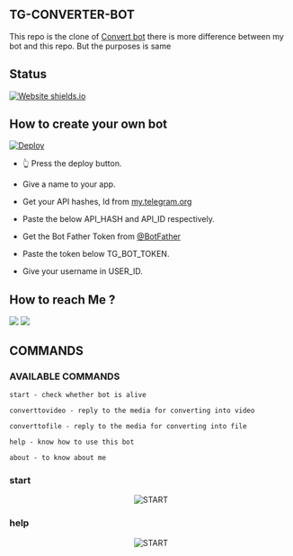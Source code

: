 ## TG-CONVERTER-BOT
This repo is the clone of [Convert bot](https://telegram.dog/convert_Ns_bot) there is more difference between my bot and this repo. But the purposes is same
## Status
[![Website shields.io](https://img.shields.io/website-up-down-green-red/http/shields.io.svg)](https://github.com/Ns-AnoNymouS/TG-CONVERT-BOT/tree/main)
## How to create your own bot
[![Deploy](https://www.herokucdn.com/deploy/button.svg)](https://heroku.com/deploy?template=https://github.com/Ns-AnoNymouS/tg-convert-bot/tree/main)
- 👆 Press the deploy button.

- Give a name to your app.

- Get your API hashes, Id from [my.telegram.org](https://my.telegram.org/)

- Paste the below API_HASH and API_ID respectively.

- Get the Bot Father Token from [@BotFather](https://telegram.dog/botfather)

- Paste the token below TG_BOT_TOKEN.

- Give your username in USER_ID.

## How to reach Me ?
<a href="https://telegram.dog/Ns_bot_updates"><img src="https://img.shields.io/badge/Join-Telegram%20Channel-red.svg?logo=Telegram"></a>
<a href="https://telegram.dog/Ns_Bot_supporters"><img src="https://img.shields.io/badge/Join-Telegram%20Group-blue.svg?logo=telegram"></a>

## COMMANDS
### AVAILABLE COMMANDS 
```
start - check whether bot is alive 

converttovideo - reply to the media for converting into video 

converttofile - reply to the media for converting into file 

help - know how to use this bot

about - to know about me
```
### start
<p align="center">
<img src="https://telegra.ph/file/3cb7e3725cd991373dd9b.jpg" alt="START">

### help
<p align="center">
<img src="https://telegra.ph/file/0ba25cedf094225ad7175.jpg" alt="START">
